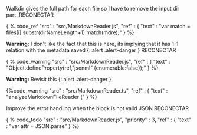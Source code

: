 Walkdir gives the full path for each file so I have to remove the input dir part. RECONECTAR

{ % code_ref
    "src" : "src/MarkdownReader.js",
    "ref" : {
        "text" : "var match = files[i].substr(dirNameLength+1).match(mdre);"
    }
%}

**Warning:**
I don't like the fact that this is here, its implying that it has 1-1 relation with the metadata saved
{:.alert .alert-danger } RECONECTAR

{ % code_warning
    "src" : "src/MarkdownReader.js",
    "ref" : {
        "text" : "Object.defineProperty(ref,\"jsonml\",{enumerable:false});"
    }
%}



**Warning:**
Revisit this
{:.alert .alert-danger }

{%code_warning
    "src" : "src/MarkdownReader.ts",
    "ref" : {
        "text" : "analyzeMarkdownFileReader ("
    }
%}


Improve the error handling when the block is not valid JSON RECONECTAR

{ % code_todo
    "src" : "src/MarkdownReader.js",
    "priority" : 3,
    "ref" : {
        "text" : "var attr = JSON.parse"
    }
%}
